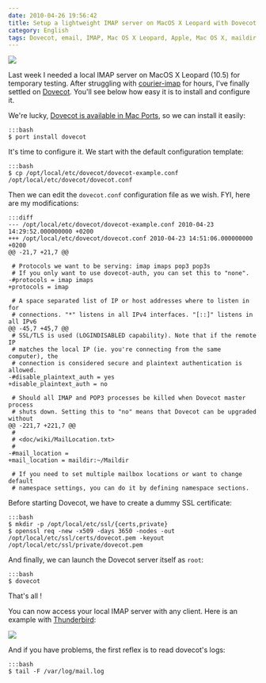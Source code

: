 ```yaml
---
date: 2010-04-26 19:56:42
title: Setup a lightweight IMAP server on MacOS X Leopard with Dovecot
category: English
tags: Dovecot, email, IMAP, Mac OS X Leopard, Apple, Mac OS X, maildir, OpenSSL, SSL
---
```


![](/uploads/2010/dovecot-on-macosx.png)

Last week I needed a local IMAP server on MacOS X Leopard (10.5) for temporary testing. After struggling with [courier-imap](http://www.courier-mta.org/imap/) for hours, I've finally settled on [Dovecot](http://www.dovecot.org/). You'll see below how easy it is to install and configure it.

We're lucky, [Dovecot is available in Mac Ports](http://www.macports.org/ports.php?by=name&substr=dovecot), so we can install it easily:

    :::bash
    $ port install dovecot

It's time to configure it. We start with the default configuration template:

    :::bash
    $ cp /opt/local/etc/dovecot/dovecot-example.conf /opt/local/etc/dovecot/dovecot.conf

Then we can edit the `dovecot.conf` configuration file as we wish. FYI, here are my modifications:

    :::diff
    --- /opt/local/etc/dovecot/dovecot-example.conf	2010-04-23 14:29:52.000000000 +0200
    +++ /opt/local/etc/dovecot/dovecot.conf	2010-04-23 14:51:06.000000000 +0200
    @@ -21,7 +21,7 @@

     # Protocols we want to be serving: imap imaps pop3 pop3s
     # If you only want to use dovecot-auth, you can set this to "none".
    -#protocols = imap imaps
    +protocols = imap

     # A space separated list of IP or host addresses where to listen in for
     # connections. "*" listens in all IPv4 interfaces. "[::]" listens in all IPv6
    @@ -45,7 +45,7 @@
     # SSL/TLS is used (LOGINDISABLED capability). Note that if the remote IP
     # matches the local IP (ie. you're connecting from the same computer), the
     # connection is considered secure and plaintext authentication is allowed.
    -#disable_plaintext_auth = yes
    +disable_plaintext_auth = no

     # Should all IMAP and POP3 processes be killed when Dovecot master process
     # shuts down. Setting this to "no" means that Dovecot can be upgraded without
    @@ -221,7 +221,7 @@
     #
     # <doc/wiki/MailLocation.txt>
     #
    -#mail_location =
    +mail_location = maildir:~/Maildir

     # If you need to set multiple mailbox locations or want to change default
     # namespace settings, you can do it by defining namespace sections.

Before starting Dovecot, we have to create a dummy SSL certificate:

    :::bash
    $ mkdir -p /opt/local/etc/ssl/{certs,private}
    $ openssl req -new -x509 -days 3650 -nodes -out /opt/local/etc/ssl/certs/dovecot.pem -keyout /opt/local/etc/ssl/private/dovecot.pem

And finally, we can launch the Dovecot server itself as `root`:

    :::bash
    $ dovecot

That's all !

You can now access your local IMAP server with any client. Here is an example with [Thunderbird](http://www.mozillamessaging.com/thunderbird/):

![](/uploads/2010/thunderbird-macosx-local-imap-server-config.png)

And if you have problems, the first reflex is to read dovecot's logs:

    :::bash
    $ tail -F /var/log/mail.log

